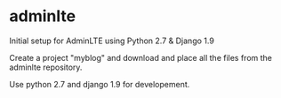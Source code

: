# adminlte
Initial setup for AdminLTE using Python 2.7 &amp; Django 1.9

Create a project "myblog" and download and place all the files from the adminlte repository.

Use python 2.7 and django 1.9 for developement.
